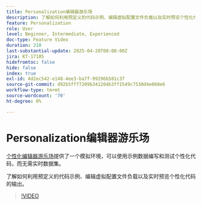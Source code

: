 ```yaml
---
title: Personalization编辑器游乐场
description: 了解如何利用预定义的代码示例、编辑虚拟配置文件负载以及实时预览个性化代码的输出。
feature: Personalization
role: User
level: Beginner, Intermediate, Experienced
doc-type: Feature Video
duration: 210
last-substantial-update: 2025-04-28T00:00:00Z
jira: KT-17185
hidefromtoc: false
hide: false
index: true
exl-id: 4d2ec542-e148-4ee3-ba7f-99296b581c37
source-git-commit: d92b5fff7209b341204b3ff1549c7530d4e060e6
workflow-type: tm+mt
source-wordcount: '70'
ht-degree: 0%

---
```


# Personalization编辑器游乐场

[个性化编辑器游乐场](https://experienceleague.adobe.com/en/apps/journey-optimizer/ajo-personalization#)提供了一个模拟环境，可以使用示例数据编写和测试个性化代码，而无需实时数据集。

了解如何利用预定义的代码示例、编辑虚拟配置文件负载以及实时预览个性化代码的输出。

>[!VIDEO](https://video.tv.adobe.com/v/3457868/?learn=on&enablevpops)
